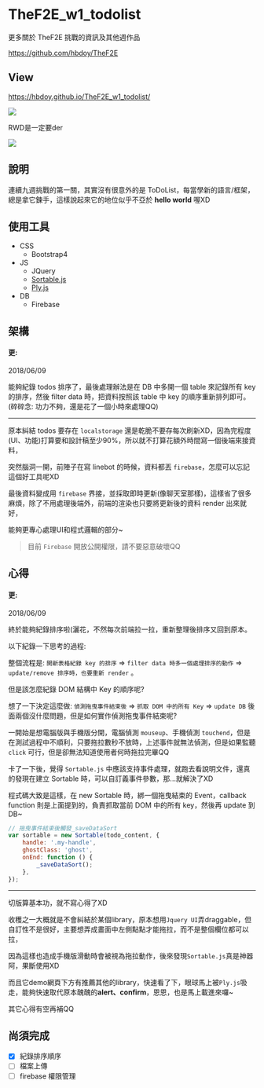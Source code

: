 # TheF2E_w1_todolist
更多關於 TheF2E 挑戰的資訊及其他週作品

https://github.com/hbdoy/TheF2E

## View
https://hbdoy.github.io/TheF2E_w1_todolist/

![](https://i.imgur.com/CU5ipE8.png)

RWD是一定要der

![](https://i.imgur.com/qbT570E.png)

## 說明
連續九週挑戰的第一關，其實沒有很意外的是 ToDoList，每當學新的語言/框架，總是拿它鍊手，這樣說起來它的地位似乎不亞於 **hello world** 喔XD

## 使用工具
- CSS
  - Bootstrap4
- JS
  - JQuery
  - [Sortable.js](https://github.com/RubaXa/Sortable)
  - [Ply.js](https://github.com/RubaXa/Ply)
- DB
  - Firebase

## 架構
#### 更:
2018/06/09

能夠紀錄 todos 排序了，最後處理辦法是在 DB 中多開一個 table 來記錄所有 key 的排序，然後 filter data 時，把資料按照該 table 中 key 的順序重新排列即可。(碎碎念: 功力不夠，還是花了一個小時來處理QQ)

------

原本糾結 todos 要存在 `localstorage` 還是乾脆不要存每次刷新XD，因為完程度(UI、功能)打算要和設計稿至少90%，所以就不打算花額外時間寫一個後端來接資料，

突然腦洞一開，前陣子在寫 linebot 的時候，資料都丟 ``firebase``，怎麼可以忘記這個好工具呢XD

最後資料變成用 ``firebase`` 界接，並採取即時更新(像聊天室那樣)，這樣省了很多麻煩，除了不用處理後端外，前端的渲染也只要將更新後的資料 render 出來就好，

能夠更專心處理UI和程式邏輯的部分~

> 目前 ``Firebase`` 開放公開權限，請不要惡意破壞QQ

## 心得
#### 更:
2018/06/09

終於能夠紀錄排序啦(灑花，不然每次前端拉一拉，重新整理後排序又回到原本。

以下紀錄一下思考的過程:

整個流程是: ``開新表格紀錄 key 的排序`` => ``filter data 時多一個處理排序的動作`` => ``update/remove 排序時，也要重新 render`` 。

但是該怎麼紀錄 DOM 結構中 Key 的順序呢?

想了一下決定這麼做: ``偵測拖曳事件結束後`` => ``抓取 DOM 中的所有 Key`` => ``update DB``
後面兩個沒什麼問題，但是如何實作偵測拖曳事件結束呢?

一開始是想電腦版與手機版分開，電腦偵測 ``mouseup``、手機偵測 ``touchend``，但是在測試過程中不順利，只要拖拉數秒不放時，上述事件就無法偵測，但是如果監聽 ``click`` 可行，但是卻無法知道使用者何時拖拉完畢QQ

卡了一下後，覺得 ``Sortable.js`` 中應該支持事件處理，就跑去看說明文件，還真的發現在建立 Sortable 時，可以自訂義事件參數，那...就解決了XD

程式碼大致是這樣，在 new Sortable 時，綁一個拖曳結束的 Event，callback function 則是上面提到的，負責抓取當前 DOM 中的所有 key，然後再 update 到 DB~
```javascript
// 拖曳事件結束後觸發_saveDataSort
var sortable = new Sortable(todo_content, {
    handle: '.my-handle',
    ghostClass: 'ghost',
    onEnd: function () {
        _saveDataSort();
    },
});
```

------
切版算基本功，就不寫心得了XD

收穫之一大概就是不會糾結於某個library，原本想用``Jquery UI``弄draggable，但自訂性不是很好，主要想弄成畫面中左側點點才能拖拉，而不是整個欄位都可以拉，

因為這樣也造成手機版滑動時會被視為拖拉動作，後來發現``Sortable.js``真是神器阿，果斷使用XD

而且它demo網頁下方有推薦其他的library，快速看了下，眼球馬上被``Ply.js``吸走，能夠快速取代原本醜醜的**alert、confirm**，恩恩，也是馬上載進來囉~

其它心得有空再補QQ

## 尚須完成
- [X] 紀錄排序順序
- [ ] 檔案上傳
- [ ] firebase 權限管理
